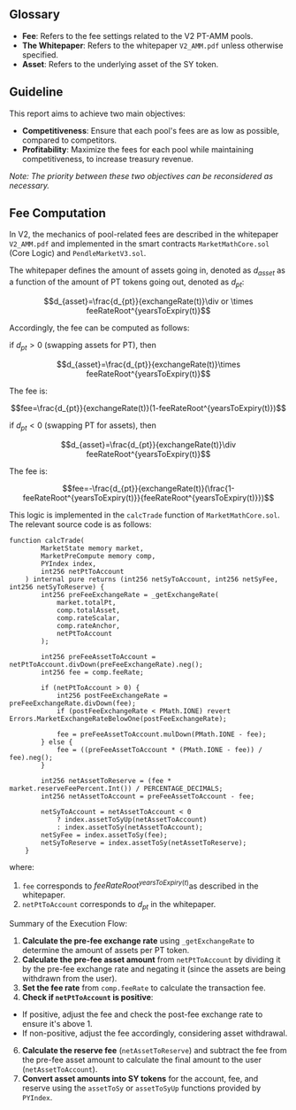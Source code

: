 ## Glossary

- **Fee**: Refers to the fee settings related to the V2 PT-AMM pools.
- **The Whitepaper**: Refers to the whitepaper `V2_AMM.pdf` unless otherwise specified.
- **Asset**: Refers to the underlying asset of the SY token.

## Guideline

This report aims to achieve two main objectives:

- **Competitiveness**: Ensure that each pool's fees are as low as possible, compared to competitors.
- **Profitability**: Maximize the fees for each pool while maintaining competitiveness, to increase treasury revenue.

*Note: The priority between these two objectives can be reconsidered as necessary.*

## Fee Computation

In V2, the mechanics of pool-related fees are described in the whitepaper `V2_AMM.pdf` and implemented in the smart contracts `MarketMathCore.sol` (Core Logic) and `PendleMarketV3.sol`.

The whitepaper defines the amount of assets going in, denoted as $d_{asset}$  as a function of the amount of PT tokens going out, denoted as $d_{pt}$:

$$d_{asset}=\frac{d_{pt}}{exchangeRate(t)}\div or \times feeRateRoot^{yearsToExpiry(t)}$$

Accordingly, the fee can be computed as follows:

if $d_{pt}>0$ (swapping assets for PT), then

$$d_{asset}=\frac{d_{pt}}{exchangeRate(t)}\times feeRateRoot^{yearsToExpiry(t)}$$

The fee is:

$$fee=\frac{d_{pt}}{exchangeRate(t)}(1-feeRateRoot^{yearsToExpiry(t)})$$

if $d_{pt}<0$ (swapping PT for assets), then

$$d_{asset}=\frac{d_{pt}}{exchangeRate(t)}\div feeRateRoot^{yearsToExpiry(t)}$$

The fee is:

$$fee=-\frac{d_{pt}}{exchangeRate(t)}(\frac{1-feeRateRoot^{yearsToExpiry(t)}}{feeRateRoot^{yearsToExpiry(t)}})$$

This logic is implemented in the `calcTrade` function of `MarketMathCore.sol`. The relevant source code is as follows:

```solidity
function calcTrade(
        MarketState memory market,
        MarketPreCompute memory comp,
        PYIndex index,
        int256 netPtToAccount
    ) internal pure returns (int256 netSyToAccount, int256 netSyFee, int256 netSyToReserve) {
        int256 preFeeExchangeRate = _getExchangeRate(
            market.totalPt,
            comp.totalAsset,
            comp.rateScalar,
            comp.rateAnchor,
            netPtToAccount
        );

        int256 preFeeAssetToAccount = netPtToAccount.divDown(preFeeExchangeRate).neg();
        int256 fee = comp.feeRate;

        if (netPtToAccount > 0) {
            int256 postFeeExchangeRate = preFeeExchangeRate.divDown(fee);
            if (postFeeExchangeRate < PMath.IONE) revert Errors.MarketExchangeRateBelowOne(postFeeExchangeRate);

            fee = preFeeAssetToAccount.mulDown(PMath.IONE - fee);
        } else {
            fee = ((preFeeAssetToAccount * (PMath.IONE - fee)) / fee).neg();
        }

        int256 netAssetToReserve = (fee * market.reserveFeePercent.Int()) / PERCENTAGE_DECIMALS;
        int256 netAssetToAccount = preFeeAssetToAccount - fee;

        netSyToAccount = netAssetToAccount < 0
            ? index.assetToSyUp(netAssetToAccount)
            : index.assetToSy(netAssetToAccount);
        netSyFee = index.assetToSy(fee);
        netSyToReserve = index.assetToSy(netAssetToReserve);
    }
```

where:

1. `fee`  corresponds to $feeRateRoot^{yearsToExpiry(t)}$as described in the whitepaper.
2. `netPtToAccount` corresponds to $d_{pt}$ in the whitepaper.

Summary of the Execution Flow:

1. **Calculate the pre-fee exchange rate** using `_getExchangeRate` to determine the amount of assets per PT token.
2. **Calculate the pre-fee asset amount** from `netPtToAccount` by dividing it by the pre-fee exchange rate and negating it (since the assets are being withdrawn from the user).
3. **Set the fee rate** from `comp.feeRate` to calculate the transaction fee.
4. **Check if `netPtToAccount` is positive**:
- If positive, adjust the fee and check the post-fee exchange rate to ensure it's above 1.
- If non-positive, adjust the fee accordingly, considering asset withdrawal.
6. **Calculate the reserve fee** (`netAssetToReserve`) and subtract the fee from the pre-fee asset amount to calculate the final amount to the user (`netAssetToAccount`).
7. **Convert asset amounts into SY tokens** for the account, fee, and reserve using the `assetToSy` or `assetToSyUp` functions provided by `PYIndex`.



